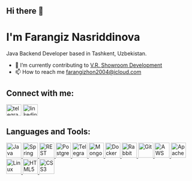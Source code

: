 ## Hi there 👋
# I'm Farangiz Nasriddinova

Java Backend Developer based in Tashkent, Uzbekistan.

- 🔭 I’m currently contributing to [V.R. Showroom Development](https://www.livein.uz/)
- 📫 How to reach me farangizhon2004@icloud.com

## Connect with me:
<p align="left">
<a href="https://t.me/f8rangiz" target="blank"><img align="center" src="https://cdn.jsdelivr.net/npm/simple-icons@v3/icons/telegram.svg" alt="telegram" height="30" width="40" /></a>
<a href="https://linkedin.com/in/farangizn" target="blank"><img align="center" src="https://cdn.jsdelivr.net/npm/simple-icons@v3/icons/linkedin.svg" alt="linkedin" height="30" width="40" /></a>
</p>

## Languages and Tools:
<p align="left">
    <a href="https://www.java.com" target="_blank"> <img src="https://cdn.jsdelivr.net/npm/simple-icons@v3/icons/java.svg" alt="Java" height="40" width="40"/> </a>
    <a href="https://spring.io/projects/spring-boot" target="_blank"> <img src="https://cdn.jsdelivr.net/npm/simple-icons@v3/icons/spring.svg" alt="Spring" height="40" width="40"/> </a>
    <a href="https://restfulapi.net/" target="_blank"> <img src="https://cdn.jsdelivr.net/npm/simple-icons@v3/icons/swagger.svg" alt="REST API" height="40" width="40"/> </a>
    <a href="https://www.postgresql.org/" target="_blank"> <img src="https://cdn.jsdelivr.net/npm/simple-icons@v3/icons/postgresql.svg" alt="PostgreSQL" height="40" width="40"/> </a>
    <a href="https://core.telegram.org/bots/api" target="_blank"> <img src="https://cdn.jsdelivr.net/npm/simple-icons@v3/icons/telegram.svg" alt="Telegram Bot API" height="40" width="40"/> </a>
    <a href="https://www.mongodb.com/" target="_blank"> <img src="https://cdn.jsdelivr.net/npm/simple-icons@v3/icons/mongodb.svg" alt="MongoDB" height="40" width="40"/> </a>
    <a href="https://www.docker.com/" target="_blank"> <img src="https://cdn.jsdelivr.net/npm/simple-icons@v3/icons/docker.svg" alt="Docker" height="40" width="40"/> </a>
    <a href="https://www.rabbitmq.com/" target="_blank"> <img src="https://cdn.jsdelivr.net/npm/simple-icons@v3/icons/rabbitmq.svg" alt="RabbitMQ" height="40" width="40"/> </a>
    <a href="https://git-scm.com/" target="_blank"> <img src="https://cdn.jsdelivr.net/npm/simple-icons@v3/icons/git.svg" alt="Git" height="40" width="40"/> </a>
    <a href="https://aws.amazon.com/" target="_blank"> <img src="https://cdn.jsdelivr.net/npm/simple-icons@v3/icons/amazonaws.svg" alt="AWS" height="40" width="40"/> </a>
    <a href="https://httpd.apache.org/" target="_blank"> <img src="https://cdn.jsdelivr.net/npm/simple-icons@v3/icons/apache.svg" alt="Apache" height="40" width="40"/> </a>
    <a href="https://www.linux.org/" target="_blank"> <img src="https://cdn.jsdelivr.net/npm/simple-icons@v3/icons/linux.svg" alt="Linux" height="40" width="40"/> </a>
    <a href="https://www.w3.org/html/" target="_blank"> <img src="https://cdn.jsdelivr.net/npm/simple-icons@v3/icons/html5.svg" alt="HTML5" height="40" width="40"/> </a>
    <a href="https://www.w3schools.com/css/" target="_blank"> <img src="https://cdn.jsdelivr.net/npm/simple-icons@v3/icons/css3.svg" alt="CSS3" height="40" width="40"/> </a>
</p>
